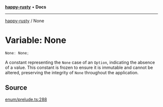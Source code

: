 [**happy-rusty**](../index.md) • **Docs**

***

[happy-rusty](../index.md) / None

# Variable: None

```ts
None: None;
```

A constant representing the `None` case of an `Option`, indicating the absence of a value.
This constant is frozen to ensure it is immutable and cannot be altered, preserving the integrity of `None` throughout the application.

## Source

[enum/prelude.ts:288](https://github.com/JiangJie/happy-rusty/blob/15ed105e08c6cc3943e22243c9386336a521d83e/src/enum/prelude.ts#L288)
